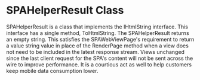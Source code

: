 # SPAHelperResult Class

SPAHelperResult is a class that implements the IHtmlString interface. This interface has a single method, ToHtmlString. The SPAHelperResult returns an empty string. This satisfies the SPAWebViewPage's requirement to return a value string value in place of the RenderPage method when a view does not need to be included in the latest response stream. Views unchanged since the last client request for the SPA's content will not be sent across the wire to improve performance. It is a courtious act as well to help customers keep mobile data consumption lower.